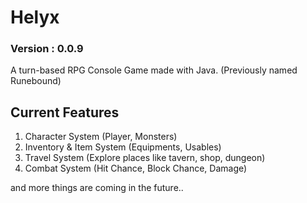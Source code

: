 # Helyx
### Version : 0.0.9

A turn-based RPG Console Game made with Java. (Previously named Runebound)

## Current Features
1. Character System (Player, Monsters)
2. Inventory & Item System (Equipments, Usables)
3. Travel System (Explore places like tavern, shop, dungeon)
4. Combat System (Hit Chance, Block Chance, Damage)
   
and more things are coming in the future..




